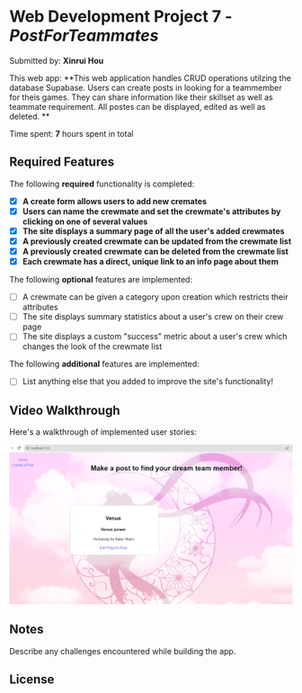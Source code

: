 # Web Development Project 7 - *PostForTeammates*

Submitted by: **Xinrui Hou**

This web app: **This web application handles CRUD operations utilzing the database Supabase. Users can create posts in looking for a teammember for theis games. They can share information like their skillset as well as teammate requirement. All postes can be displayed, edited as well as deleted. **

Time spent: **7** hours spent in total

## Required Features

The following **required** functionality is completed:

- [x] **A create form allows users to add new cremates**
- [x] **Users can name the crewmate and set the crewmate's attributes by clicking on one of several values**
- [x] **The site displays a summary page of all the user's added crewmates**
- [x] **A previously created crewmate can be updated from the crewmate list**
- [x] **A previously created crewmate can be deleted from the crewmate list**
- [x] **Each crewmate has a direct, unique link to an info page about them**

The following **optional** features are implemented:

- [ ] A crewmate can be given a category upon creation which restricts their attributes
- [ ] The site displays summary statistics about a user's crew on their crew page 
- [ ] The site displays a custom "success" metric about a user's crew which changes the look of the crewmate list

The following **additional** features are implemented:

* [ ] List anything else that you added to improve the site's functionality!

## Video Walkthrough

Here's a walkthrough of implemented user stories:

<img src='./src/assets/walkthrough.gif' title='Video Walkthrough' width='' alt='Video Walkthrough' />

## Notes

Describe any challenges encountered while building the app.

## License